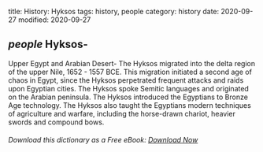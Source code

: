 title: History: Hyksos
tags: history, people
category: history
date: 2020-09-27
modified: 2020-09-27

## _people_ Hyksos-
Upper Egypt and Arabian Desert-
The Hyksos migrated
into the delta region of the upper Nile, 1652 - 1557 BCE. This
migration initiated a second age of chaos in Egypt, since the Hyksos
perpetrated frequent attacks and raids upon Egyptian cities. The
Hyksos spoke Semitic languages and originated on the Arabian
peninsula. The Hyksos introduced the Egyptians to Bronze Age
technology. The Hyksos also taught the Egyptians modern techniques
of agriculture and warfare, including the horse-drawn chariot, heavier
swords and compound bows.


###### Download *this* dictionary as a Free eBook: [Download Now]({static}static/SerfHistoryDictionary.pdf)

